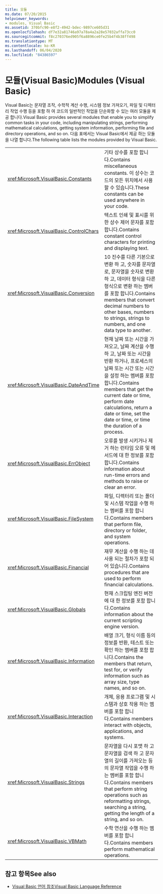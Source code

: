 ```yaml
---
title: 모듈
ms.date: 07/20/2015
helpviewer_keywords:
- modules, Visual Basic
ms.assetid: 370bfc90-e8f2-4942-bdec-9897ce605d31
ms.openlocfilehash: df7e32a81746a97a78a4a2a28e57032affa73cc0
ms.sourcegitcommit: f8c270376ed905f6a8896ce0fe25b4f4b38ff498
ms.translationtype: MT
ms.contentlocale: ko-KR
ms.lasthandoff: 06/04/2020
ms.locfileid: "84386597"
---
```

# <a name="modules-visual-basic"></a><span data-ttu-id="081ba-102">모듈(Visual Basic)</span><span class="sxs-lookup"><span data-stu-id="081ba-102">Modules (Visual Basic)</span></span>

<span data-ttu-id="081ba-103">Visual Basic는 문자열 조작, 수학적 계산 수행, 시스템 정보 가져오기, 파일 및 디렉터리 작업 수행 등을 포함 하 여 코드의 일반적인 작업을 단순화할 수 있는 여러 모듈을 제공 합니다.</span><span class="sxs-lookup"><span data-stu-id="081ba-103">Visual Basic provides several modules that enable you to simplify common tasks in your code, including manipulating strings, performing mathematical calculations, getting system information, performing file and directory operations, and so on.</span></span> <span data-ttu-id="081ba-104">다음 표에서는 Visual Basic에서 제공 하는 모듈을 나열 합니다.</span><span class="sxs-lookup"><span data-stu-id="081ba-104">The following table lists the modules provided by Visual Basic.</span></span>  
  
|||  
|---|---|  
|<xref:Microsoft.VisualBasic.Constants>|<span data-ttu-id="081ba-105">기타 상수를 포함 합니다.</span><span class="sxs-lookup"><span data-stu-id="081ba-105">Contains miscellaneous constants.</span></span> <span data-ttu-id="081ba-106">이 상수는 코드의 모든 위치에서 사용할 수 있습니다.</span><span class="sxs-lookup"><span data-stu-id="081ba-106">These constants can be used anywhere in your code.</span></span>|  
|<xref:Microsoft.VisualBasic.ControlChars>|<span data-ttu-id="081ba-107">텍스트 인쇄 및 표시를 위한 상수 제어 문자를 포함 합니다.</span><span class="sxs-lookup"><span data-stu-id="081ba-107">Contains constant control characters for printing and displaying text.</span></span>|  
|<xref:Microsoft.VisualBasic.Conversion>|<span data-ttu-id="081ba-108">10 진수를 다른 기본으로 변환 하 고, 숫자를 문자열로, 문자열을 숫자로 변환 하 고, 데이터 형식을 다른 형식으로 변환 하는 멤버를 포함 합니다.</span><span class="sxs-lookup"><span data-stu-id="081ba-108">Contains members that convert decimal numbers to other bases, numbers to strings, strings to numbers, and one data type to another.</span></span>|  
|<xref:Microsoft.VisualBasic.DateAndTime>|<span data-ttu-id="081ba-109">현재 날짜 또는 시간을 가져오고, 날짜 계산을 수행 하 고, 날짜 또는 시간을 반환 하거나, 프로세스의 날짜 또는 시간 또는 시간을 설정 하는 멤버를 포함 합니다.</span><span class="sxs-lookup"><span data-stu-id="081ba-109">Contains members that get the current date or time, perform date calculations, return a date or time, set the date or time, or time the duration of a process.</span></span>|  
|<xref:Microsoft.VisualBasic.ErrObject>|<span data-ttu-id="081ba-110">오류를 발생 시키거나 제거 하는 런타임 오류 및 메서드에 대 한 정보를 포함 합니다.</span><span class="sxs-lookup"><span data-stu-id="081ba-110">Contains information about run-time errors and methods to raise or clear an error.</span></span>|  
|<xref:Microsoft.VisualBasic.FileSystem>|<span data-ttu-id="081ba-111">파일, 디렉터리 또는 폴더 및 시스템 작업을 수행 하는 멤버를 포함 합니다.</span><span class="sxs-lookup"><span data-stu-id="081ba-111">Contains members that perform file, directory or folder, and system operations.</span></span>|  
|<xref:Microsoft.VisualBasic.Financial>|<span data-ttu-id="081ba-112">재무 계산을 수행 하는 데 사용 되는 절차가 포함 되어 있습니다.</span><span class="sxs-lookup"><span data-stu-id="081ba-112">Contains procedures that are used to perform financial calculations.</span></span>|  
|<xref:Microsoft.VisualBasic.Globals>|<span data-ttu-id="081ba-113">현재 스크립팅 엔진 버전에 대 한 정보를 포함 합니다.</span><span class="sxs-lookup"><span data-stu-id="081ba-113">Contains information about the current scripting engine version.</span></span>|  
|<xref:Microsoft.VisualBasic.Information>|<span data-ttu-id="081ba-114">배열 크기, 형식 이름 등의 정보를 반환, 테스트 또는 확인 하는 멤버를 포함 합니다.</span><span class="sxs-lookup"><span data-stu-id="081ba-114">Contains the members that return, test for, or verify information such as array size, type names, and so on.</span></span>|  
|<xref:Microsoft.VisualBasic.Interaction>|<span data-ttu-id="081ba-115">개체, 응용 프로그램 및 시스템과 상호 작용 하는 멤버를 포함 합니다.</span><span class="sxs-lookup"><span data-stu-id="081ba-115">Contains members interact with objects, applications, and systems.</span></span>|  
|<xref:Microsoft.VisualBasic.Strings>|<span data-ttu-id="081ba-116">문자열을 다시 포맷 하 고 문자열을 검색 하 고 문자열의 길이를 가져오는 등의 문자열 작업을 수행 하는 멤버를 포함 합니다.</span><span class="sxs-lookup"><span data-stu-id="081ba-116">Contains members that perform string operations such as reformatting strings, searching a string, getting the length of a string, and so on.</span></span>|  
|<xref:Microsoft.VisualBasic.VBMath>|<span data-ttu-id="081ba-117">수학 연산을 수행 하는 멤버를 포함 합니다.</span><span class="sxs-lookup"><span data-stu-id="081ba-117">Contains members perform mathematical operations.</span></span>|  
  
## <a name="see-also"></a><span data-ttu-id="081ba-118">참고 항목</span><span class="sxs-lookup"><span data-stu-id="081ba-118">See also</span></span>

- [<span data-ttu-id="081ba-119">Visual Basic 언어 참조</span><span class="sxs-lookup"><span data-stu-id="081ba-119">Visual Basic Language Reference</span></span>](index.md)
